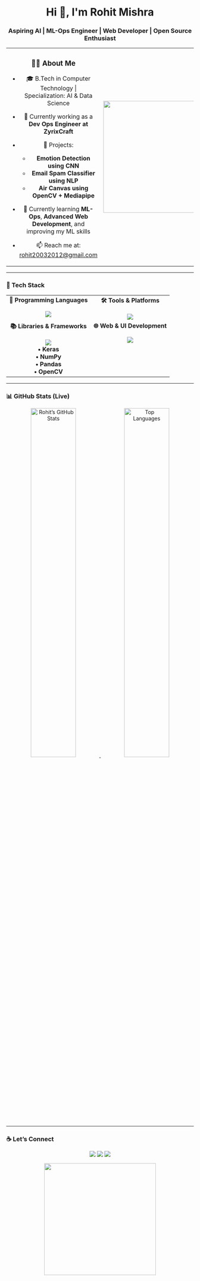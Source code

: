 <h1 align="center">Hi 👋, I'm Rohit Mishra</h1>
<h3 align="center">Aspiring AI | ML-Ops Engineer | Web Developer | Open Source Enthusiast</h3>

<table align="center">
  <tr>
    <td align="center" width="60%">
      
### 👨‍💻 About Me
- 🎓 B.Tech in Computer Technology | Specialization: AI & Data Science 
- 🔭 Currently working as a **Dev Ops Engineer at ZyrixCraft**
- 🚀 Projects:
  - **Emotion Detection using CNN**
  - **Email Spam Classifier using NLP**
  - **Air Canvas using OpenCV + Mediapipe**
- 🌱 Currently learning **ML-Ops**, **Advanced Web Development**, and improving my ML skills
- 📫 Reach me at: [rohit20032012@gmail.com](mailto:rohit20032012@gmail.com)

  </td>
  <td align="center" width="40%">
    <img src="https://raw.githubusercontent.com/abhisheknaiidu/abhisheknaiidu/master/code.gif" width="300" />
  </td>
  </tr>
</table>

---

### 🚀 Tech Stack

<table>
  <tr>
    <td valign="top" align="center">
      <b>🧠 Programming Languages</b><br><br>
      <img src="https://skillicons.dev/icons?i=python,cpp,dart,r,html,css,js" />
    </td>
    <td valign="top" align="center">
      <b>🛠️ Tools & Platforms</b><br><br>
      <img src="https://skillicons.dev/icons?i=git,github,postman,vscode,figma,flutter" />
    </td>
  </tr>
  <tr>
    <td valign="top" align="center">
      <b>📚 Libraries & Frameworks</b><br><br>
      <img src="https://skillicons.dev/icons?i=tensorflow" /><br/>
      <b>• Keras<br>• NumPy<br>• Pandas<br>• OpenCV</b>
    </td>
    <td valign="top" align="center">
      <b>🌐 Web & UI Development</b><br><br>
      <img src="https://skillicons.dev/icons?i=react,tailwind" />
    </td>
  </tr>
</table>

---

### 📊 GitHub Stats (Live)

<div align="center">
  <a href="https://github.com/RMx-03">
    <img width="49%" alt="Rohit’s GitHub Stats" src="https://github-readme-stats.vercel.app/api?username=RMx-03&show_icons=true&theme=tokyonight&count_private=true&hide_border=true" />
  </a>
  <a href="https://github.com/RMx-03">
    <img width="49%" alt="Top Languages" src="https://github-readme-stats.vercel.app/api/top-langs/?username=RMx-03&layout=compact&theme=tokyonight&hide_border=true" />
  </a>
</div>

---

### ☕ Let’s Connect

<p align="center">
  <a href="https://www.linkedin.com/in/rohitmishra03/"><img src="https://img.shields.io/badge/-LinkedIn-05122A?style=flat&logo=linkedin" /></a>
  <a href="mailto:rohit20032012@gmail.com"><img src="https://img.shields.io/badge/-Email-05122A?style=flat&logo=gmail" /></a>
  <a href="https://github.com/RMx-03"><img src="https://img.shields.io/badge/-GitHub-05122A?style=flat&logo=github" /></a>
</p>

<p align="center">
  <img src="https://raw.githubusercontent.com/saadeghi/saadeghi/master/dino.gif" width="300"/>
</p>
